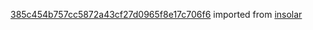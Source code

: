 [385c454b757cc5872a43cf27d0965f8e17c706f6](https://github.com/insolar/insolar/commit/385c454b757cc5872a43cf27d0965f8e17c706f6) imported from [insolar](https://github.com/insolar/insolar)
